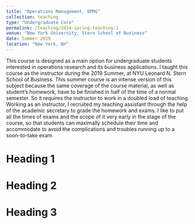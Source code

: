 ```yaml
---
title: "Operations Management, OPMG"
collection: teaching
type: "Undergraduate Core"
permalink: /teaching/2014-spring-teaching-1
venue: "New York University, Stern School of Business"
date: Summer 2019
location: "New York, NY"
---
```


This course is designed as a main option for undergraduate students interested in operations research and its business applications. I taught this course as the instructor during the 2019 Summer, at NYU Leonard N. Stern School of Business. This summer course is an intense version of this subject because the same coverage of the course material, as well as student’s homework, have to be finished in half of the time of a normal semester. So it requires the instructor to work in a doubled load of teaching. Working as an instructor, I recruited my teaching assistant through the help of the academic secretary to grade the homework and exams. I like to put all the times of exams and the scope of it very early in the stage of the course, so that students can maximally schedule their time and accommodate to avoid the complications and troubles running up to a soon-to-take exam.

Heading 1
======

Heading 2
======

Heading 3
======
